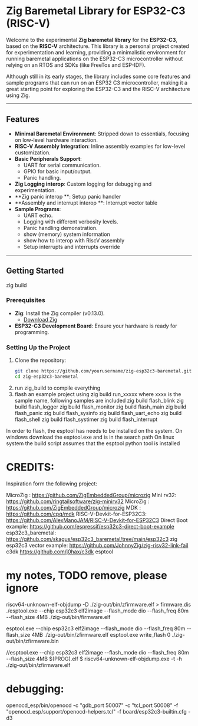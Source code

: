 # Zig Baremetal Library for ESP32-C3 (RISC-V)

Welcome to the experimental **Zig baremetal library** for the **ESP32-C3**, based on the **RISC-V** architecture. This library is a personal project created for experimentation and learning, providing a minimalistic environment for running baremetal applications on the ESP32-C3 microcontroller without relying on an RTOS and SDKs (like FreeTos and ESP-IDF). 

Although still in its early stages, the library includes some core features and sample programs that can run on an ESP32 C3 microcontroller, 
making it a great starting point for exploring the ESP32-C3 and the RISC-V architecture using Zig.

---

## Features

- **Minimal Baremetal Environment**: Stripped down to essentials, focusing on low-level hardware interaction.
- **RISC-V Assembly Integration**: Inline assembly examples for low-level customization.
- **Basic Peripherals Support**:
  - UART for serial communication.
  - GPIO for basic input/output.
  - Panic handling.
- **Zig Logging interop**: Custom logging for debugging and experimentation.
- **Zig panic interop **: Setup panic handler
- **Assembly and interrupt interop **: Interrupt vector table
- **Sample Programs**:
  - UART echo.
  - Logging with different verbosity levels.
  - Panic handling demonstration.
  - show (memory) system information
  - show how to interop with RiscV assembly
  - Setup interrupts and interrupts override

---

## Getting Started
zig build


### Prerequisites

- **Zig**: Install the Zig compiler (v0.13.0).
  - [Download Zig](https://ziglang.org/download/)
- **ESP32-C3 Development Board**: Ensure your hardware is ready for programming.

### Setting Up the Project

1. Clone the repository:
   ```bash
   git clone https://github.com/yourusername/zig-esp32c3-baremetal.git
   cd zig-esp32c3-baremetal

2. run zig_build to compile everything
3. flash an example project using zig build run_xxxxx where xxxx is the sample name, following samples are included
    zig build flash_blink
    zig build flash_logger
    zig build flash_monitor
    zig build flash_main
    zig build flash_panic
    zig build flash_sysinfo
    zig build flash_uart_echo
    zig build flash_shell
    zig build flash_systimer
    zig build flash_interrupt



In order to flash, the esptool has needs to be installed on the system.
On windows download the esptool.exe and is in the search path
On linux system the build script assumes that the esptool python tool is installed

# CREDITS:
Inspiration form the following project:

MicroZig : https://github.com/ZigEmbeddedGroup/microzig
Mini rv32: https://github.com/ringtailsoftware/zig-minirv32
MicroZig : https://github.com/ZigEmbeddedGroup/microzig
MDK : https://github.com/cpq/mdk
RISC-V-Devkit-for-ESP32C3: https://github.com/AlexManoJAM/RISC-V-Devkit-for-ESP32C3
Direct Boot example: https://github.com/espressif/esp32c3-direct-boot-example
esp32c3_baremetal: https://github.com/skagus/esp32c3_baremetal/tree/main/esp32c3
zig esp32c3 vector example: https://github.com/JohnnyZig/zig-risv32-link-fail
c3dk https://github.com/j0hax/c3dk 
esptool


# my notes, TODO remove, please ignore
riscv64-unknown-elf-objdump  -D ./zig-out/bin/zfirmware.elf > firmware.dis
./esptool.exe --chip esp32c3 elf2image --flash_mode dio --flash_freq 80m --flash_size 4MB ./zig-out/bin/firmware.elf


esptool.exe --chip esp32c3 elf2image --flash_mode dio --flash_freq 80m --flash_size 4MB ./zig-out/bin/zfirmware.elf 
esptool.exe  write_flash 0 ./zig-out/bin/zfirmware.bin

//esptool.exe --chip esp32c3 elf2image --flash_mode dio --flash_freq 80m --flash_size 4MB $(PROG).elf
$ riscv64-unknown-elf-objdump.exe  -t -h ./zig-out/bin/zfirmware.elf 


# debugging:

openocd_esp/bin/openocd -c "gdb_port 50007" -c "tcl_port 50008" -f "openocd_esp/support/openocd-helpers.tcl" -f board/esp32c3-builtin.cfg -d3


